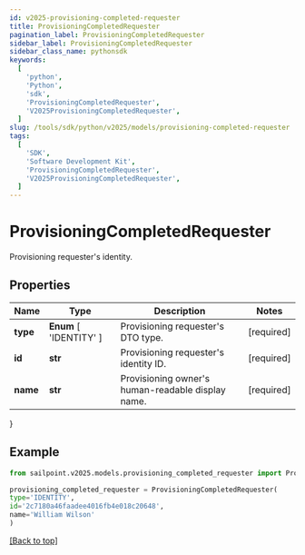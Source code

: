 ```yaml
---
id: v2025-provisioning-completed-requester
title: ProvisioningCompletedRequester
pagination_label: ProvisioningCompletedRequester
sidebar_label: ProvisioningCompletedRequester
sidebar_class_name: pythonsdk
keywords:
  [
    'python',
    'Python',
    'sdk',
    'ProvisioningCompletedRequester',
    'V2025ProvisioningCompletedRequester',
  ]
slug: /tools/sdk/python/v2025/models/provisioning-completed-requester
tags:
  [
    'SDK',
    'Software Development Kit',
    'ProvisioningCompletedRequester',
    'V2025ProvisioningCompletedRequester',
  ]
---
```


# ProvisioningCompletedRequester

Provisioning requester's identity.

## Properties

| Name | Type | Description | Notes |
| --- | --- | --- | --- |
| **type** | **Enum** [ 'IDENTITY' ] | Provisioning requester's DTO type. | [required] |
| **id** | **str** | Provisioning requester's identity ID. | [required] |
| **name** | **str** | Provisioning owner's human-readable display name. | [required] |

}

## Example

```python
from sailpoint.v2025.models.provisioning_completed_requester import ProvisioningCompletedRequester

provisioning_completed_requester = ProvisioningCompletedRequester(
type='IDENTITY',
id='2c7180a46faadee4016fb4e018c20648',
name='William Wilson'
)

```

[[Back to top]](#)
